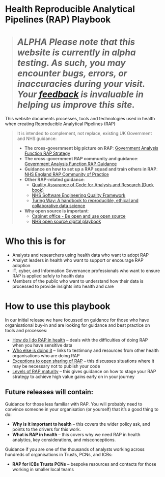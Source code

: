 # Health Reproducible Analytical Pipelines (RAP) Playbook

> # *ALPHA Please note that this website is currently in alpha testing. As such, you may encounter bugs, errors, or inaccuracies during your visit. Your [feedback](mailto:datascience@nhs.net) is invaluable in helping us improve this site.*
>
>

This website documents processes, tools and technologies used in health when creating Reproducible Analytical Pipelines (RAP)

> It is intended to complement, not replace, existing UK Government and NHS guidance:
>
> - **The cross-government big picture on RAP**: [Government Analysis Function RAP Strategy](https://analysisfunction.civilservice.gov.uk/policy-store/reproducible-analytical-pipelines-strategy/)  
> - **The cross-government RAP community and guidance**: [Government Analysis Function RAP Guidance](https://analysisfunction.civilservice.gov.uk/support/reproducible-analytical-pipelines/)  
> - **Guidance on how to set up a RAP squad and train others in RAP**: [NHS England RAP Community of Practice](https://nhsdigital.github.io/rap-community-of-practice/)
> - **Other RAP-related guidance**:
>    - [Quality Assurance of Code for Analysis and Research (Duck book)](https://best-practice-and-impact.github.io/qa-of-code-guidance/intro.html)
>    - [NHS Software Engineering Quality Framework](https://github.com/NHSDigital/software-engineering-quality-framework/tree/main)
>    - [Turing Way: A handbook to reproducible, ethical and collaborative data science](https://the-turing-way.netlify.app/index.html)
> - **Why open source is important**:
>    - [Cabinet office - Be open and use open source](https://www.gov.uk/guidance/be-open-and-use-open-source)
>    - [NHS open source digital playbook](https://transform.england.nhs.uk/key-tools-and-info/digital-playbooks/open-source-digital-playbook/)

# Who this is for

* Analysts and researchers using health data who want to adopt RAP  
* Analyst leaders in health who want to support or encourage RAP adoption  
* IT, cyber, and Information Governance professionals who want to ensure RAP is applied safely to health data  
* Members of the public who want to understand how their data is processed to provide insights into health and care

# How to use this playbook

In our initial release we have focussed on guidance for those who have organisational buy-in and are looking for guidance and best practice on tools and processes:


*	[How do I do RAP in health](How_do_I_do_rap_in_health.md)  – deals with the difficulties of doing RAP when you have sensitive data
*	[Who else is doing it](Who_else_is_doing_it.md)  – links to testimony and resources from other health organisations who are doing RAP
*	[Exceptions to open sharing of RAP](Exceptions_to_open_sharing_of_RAP.md) – this discusses situations where it may be necessary not to publish your code 
*   [Levels of RAP maturity](Levels_of_RAP.md) – this gives guidance on how to stage your RAP strategy to achieve high value gains early on in your journey

## Future releases will contain:

Guidance for those less familiar with RAP. You will probably need to convince someone in your organisation (or yourself) that it’s a good thing to do:  

*   **Why is it important to health** – this covers the wider policy ask, and points to the drivers for this work.  
*   **What is RAP in health** – this covers why we need RAP in health analytics, key considerations, and misconceptions.  


Guidance if you are one of the thousands of analysts working across hundreds of organisations in Trusts, PCNs, and ICBs:  

*   **RAP for ICBs Trusts PCNs** – bespoke resources and contacts for those working in smaller local teams



